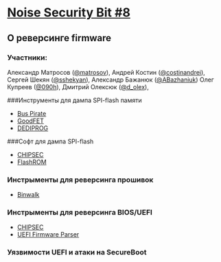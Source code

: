 [Noise Security Bit #8](http://noisebit.podster.fm/7)
=====
## О реверсинге firmware


### Участники:
Александр Матросов ([@matrosov](http://twitter.com/matrosov)),
Андрей Костин ([@costinandrei](https://twitter.com/costinandrei)),
Сергей Шекян ([@sshekyan](https://twitter.com/sshekyan)),
Александр Бажанюк ([@ABazhaniuk](http://twitter.com/ABazhaniuk))
Олег Купреев ([@090h](https://twitter.com/090h)),
Дмитрий Олексюк ([@d_olex](https://twitter.com/d_olex)),


###Инструменты для дампа SPI-flash памяти
* [Bus Pirate](http://dangerousprototypes.com/docs/Bus_Pirate)
* [GoodFET](http://goodfet.sourceforge.net)
* [DEDIPROG](http://www.dediprog.com/pd)

###Софт для дампа SPI-flash
* [CHIPSEC](https://github.com/chipsec/chipsec/blob/ac2ca7264f107c7b15ea8480db9c0e471dffd610/source/tool/chipsec/utilcmd/spi_cmd.py)
* [FlashROM](http://flashrom.org/Flashrom)

### Инстрыменты для реверсинга прошивок
* [Binwalk](http://binwalk.org/)


### Инстрыменты для реверсинга BIOS/UEFI
* [CHIPSEC](https://github.com/chipsec/chipsec)
* [UEFI Firmware Parser](https://github.com/theopolis/uefi-firmware-parser)

### Уязвимости UEFI и атаки на SecureBoot

